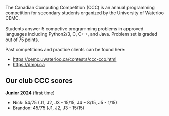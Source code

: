 The Canadian Computing Competition (CCC) is an annual programming competition for secondary students organized by the University of Waterloo CEMC. <br />
<br />
Students answer 5 competive programming problems in approved languages including Python2/3, C, C++, and Java. Problem set is graded out of 75 points.

Past competitions and practice clients can be found here:
- https://cemc.uwaterloo.ca/contests/ccc-cco.html
- https://dmoj.ca
## **Our club CCC scores**
**Junior 2024** (first time)
- Nick: 54/75 (J1, J2, J3 - 15/15, J4 - 8/15, J5 - 1/15)
- Brandon: 45/75 (J1, J2, J3 - 15/15)


